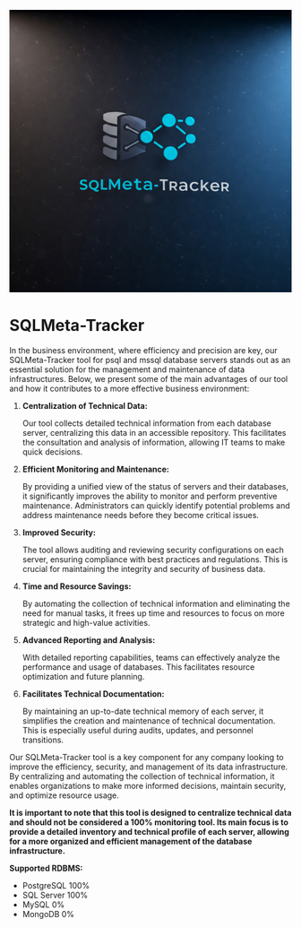 
![Logo de GitHub](https://github.com/CR0NYM3X/SQLMeta-Tracker/blob/main/IMG/logo_sqlmeta.jpg)
# SQLMeta-Tracker

In the business environment, where efficiency and precision are key, our SQLMeta-Tracker tool for psql and mssql database servers stands out as an essential solution for the management and maintenance of data infrastructures. Below, we present some of the main advantages of our tool and how it contributes to a more effective business environment:

1. **Centralization of Technical Data:**

   Our tool collects detailed technical information from each database server, centralizing this data in an accessible repository. This facilitates the consultation and analysis of information, allowing IT teams to make quick decisions.

2. **Efficient Monitoring and Maintenance:**

   By providing a unified view of the status of servers and their databases, it significantly improves the ability to monitor and perform preventive maintenance. Administrators can quickly identify potential problems and address maintenance needs before they become critical issues.

3. **Improved Security:**

   The tool allows auditing and reviewing security configurations on each server, ensuring compliance with best practices and regulations. This is crucial for maintaining the integrity and security of business data.

4. **Time and Resource Savings:**

   By automating the collection of technical information and eliminating the need for manual tasks, it frees up time and resources to focus on more strategic and high-value activities.

5. **Advanced Reporting and Analysis:**

   With detailed reporting capabilities, teams can effectively analyze the performance and usage of databases. This facilitates resource optimization and future planning.

6. **Facilitates Technical Documentation:**

   By maintaining an up-to-date technical memory of each server, it simplifies the creation and maintenance of technical documentation. This is especially useful during audits, updates, and personnel transitions.

Our SQLMeta-Tracker tool is a key component for any company looking to improve the efficiency, security, and management of its data infrastructure. By centralizing and automating the collection of technical information, it enables organizations to make more informed decisions, maintain security, and optimize resource usage.

**It is important to note that this tool is designed to centralize technical data and should not be considered a 100% monitoring tool. Its main focus is to provide a detailed inventory and technical profile of each server, allowing for a more organized and efficient management of the database infrastructure.**

**Supported RDBMS:**
- PostgreSQL 100%
- SQL Server 100%
- MySQL 0%
- MongoDB 0%

 
